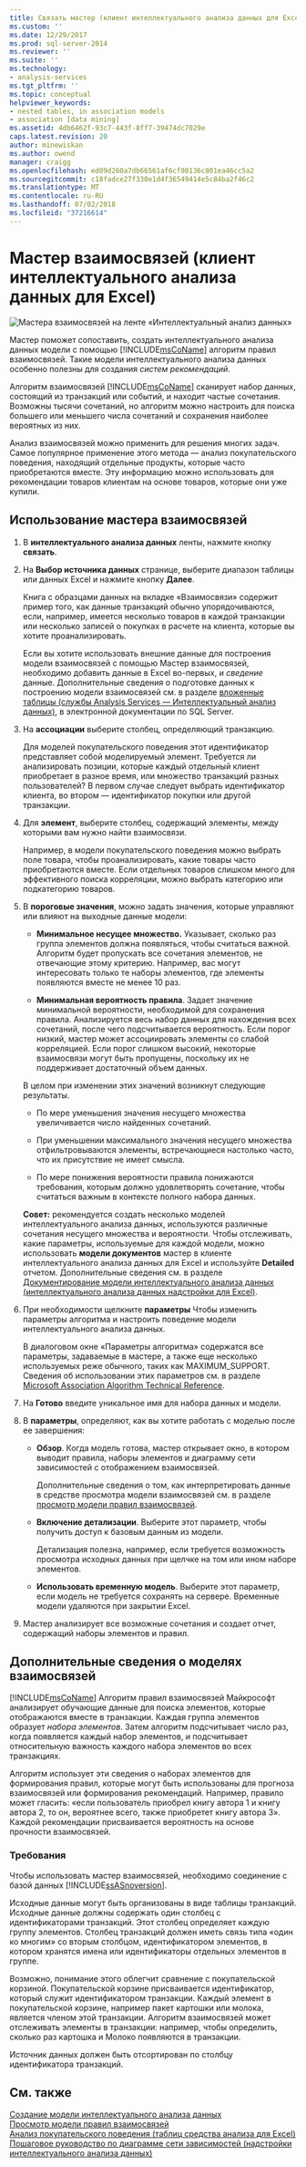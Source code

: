 ```yaml
---
title: Связать мастер (клиент интеллектуального анализа данных для Excel) | Документация Майкрософт
ms.custom: ''
ms.date: 12/29/2017
ms.prod: sql-server-2014
ms.reviewer: ''
ms.suite: ''
ms.technology:
- analysis-services
ms.tgt_pltfrm: ''
ms.topic: conceptual
helpviewer_keywords:
- nested tables, in association models
- association [data mining]
ms.assetid: 4db6462f-93c7-443f-8ff7-39474dc7029e
caps.latest.revision: 20
author: minewiskan
ms.author: owend
manager: craigg
ms.openlocfilehash: ed09d260a7db66561af6cf80136c801ea46cc5a2
ms.sourcegitcommit: c18fadce27f330e1d4f36549414e5c84ba2f46c2
ms.translationtype: MT
ms.contentlocale: ru-RU
ms.lasthandoff: 07/02/2018
ms.locfileid: "37216614"
---
```

# <a name="associate-wizard-data-mining-client-for-excel"></a>Мастер взаимосвязей (клиент интеллектуального анализа данных для Excel)
  ![Мастера взаимосвязей на ленте «Интеллектуальный анализ данных»](media/dmc-associate.gif "Мастер взаимосвязей на ленте Интеллектуальный анализ данных")  
  
 Мастер поможет сопоставить, создать интеллектуального анализа данных модели с помощью [!INCLUDE[msCoName](../includes/msconame-md.md)] алгоритм правил взаимосвязей. Такие модели интеллектуального анализа данных особенно полезны для создания *систем рекомендаций*.  
  
 Алгоритм взаимосвязей [!INCLUDE[msCoName](../includes/msconame-md.md)] сканирует набор данных, состоящий из транзакций или событий, и находит частые сочетания. Возможны тысячи сочетаний, но алгоритм можно настроить для поиска большего или меньшего числа сочетаний и сохранения наиболее вероятных из них.  
  
 Анализ взаимосвязей можно применить для решения многих задач. Самое популярное применение этого метода — анализ покупательского поведения, находящий отдельные продукты, которые часто приобретаются вместе. Эту информацию можно использовать для рекомендации товаров клиентам на основе товаров, которые они уже купили.  
  
## <a name="using-the-associate-wizard"></a>Использование мастера взаимосвязей  
  
1.  В **интеллектуального анализа данных** ленты, нажмите кнопку **связать**.  
  
2.  На **Выбор источника данных** странице, выберите диапазон таблицы или данных Excel и нажмите кнопку **Далее**.  
  
     Книга с образцами данных на вкладке «Взаимосвязи» содержит пример того, как данные транзакций обычно упорядочиваются, если, например, имеется несколько товаров в каждой транзакции или несколько записей о покупках в расчете на клиента, которые вы хотите проанализировать.  
  
     Если вы хотите использовать внешние данные для построения модели взаимосвязей с помощью Мастер взаимосвязей, необходимо добавить данные в Excel во-первых, и *сведение* данные. Дополнительные сведения о подготовке данных к построению модели взаимосвязей см. в разделе [вложенные таблицы &#40;службы Analysis Services — Интеллектуальный анализ данных&#41;](data-mining/nested-tables-analysis-services-data-mining.md), в электронной документации по SQL Server.  
  
3.  На **ассоциации** выберите столбец, определяющий транзакцию.  
  
     Для моделей покупательского поведения этот идентификатор представляет собой моделируемый элемент. Требуется ли анализировать позиции, которые каждый отдельный клиент приобретает в разное время, или множество транзакций разных пользователей? В первом случае следует выбрать идентификатор клиента, во втором — идентификатор покупки или другой транзакции.  
  
4.  Для **элемент**, выберите столбец, содержащий элементы, между которыми вам нужно найти взаимосвязи.  
  
     Например, в модели покупательского поведения можно выбрать поле товара, чтобы проанализировать, какие товары часто приобретаются вместе. Если отдельных товаров слишком много для эффективного поиска корреляции, можно выбрать категорию или подкатегорию товаров.  
  
5.  В **пороговые значения**, можно задать значения, которые управляют или влияют на выходные данные модели:  
  
    -   **Минимальное несущее множество.** Указывает, сколько раз группа элементов должна появляться, чтобы считаться важной. Алгоритм будет пропускать все сочетания элементов, не отвечающие этому критерию. Например, вас могут интересовать только те наборы элементов, где элементы появляются вместе не менее 10 раз.  
  
    -   **Минимальная вероятность правила**. Задает значение минимальной вероятности, необходимой для сохранения правила. Анализируется весь набор данных для нахождения всех сочетаний, после чего подсчитывается вероятность. Если порог низкий, мастер может ассоциировать элементы со слабой корреляцией. Если порог слишком высокий, некоторые взаимосвязи могут быть пропущены, поскольку их не поддерживает достаточный объем данных.  
  
     В целом при изменении этих значений возникнут следующие результаты.  
  
    -   По мере уменьшения значения несущего множества увеличивается число найденных сочетаний.  
  
    -   При уменьшении максимального значения несущего множества отфильтровываются элементы, встречающиеся настолько часто, что их присутствие не имеет смысла.  
  
    -   По мере понижения вероятности правила понижаются требования, которым должно удовлетворять сочетание, чтобы считаться важным в контексте полного набора данных.  
  
     **Совет:** рекомендуется создать несколько моделей интеллектуального анализа данных, используются различные сочетания несущего множества и вероятности. Чтобы отслеживать, какие параметры, используемые для каждой модели, можно использовать **модели документов** мастер в клиенте интеллектуального анализа данных для Excel и используйте **Detailed** отчетом. Дополнительные сведения см. в разделе [Документирование модели интеллектуального анализа данных &#40;интеллектуального анализа данных надстройки для Excel&#41;](documenting-mining-models-data-mining-add-ins-for-excel.md).  
  
6.  При необходимости щелкните **параметры** Чтобы изменить параметры алгоритма и настроить поведение модели интеллектуального анализа данных.  
  
     В диалоговом окне «Параметры алгоритма» содержатся все параметры, задаваемые в мастере, а также еще несколько используемых реже обычного, таких как MAXIMUM_SUPPORT. Сведения об использовании этих параметров см. в разделе [Microsoft Association Algorithm Technical Reference](data-mining/microsoft-association-algorithm-technical-reference.md).  
  
7.  На **Готово** введите уникальное имя для набора данных и модели.  
  
8.  В **параметры**, определяют, как вы хотите работать с моделью после ее завершения:  
  
    -   **Обзор**.  Когда модель готова, мастер открывает окно, в котором выводит правила, наборы элементов и диаграмму сети зависимостей с отображением взаимосвязей.  
  
         Дополнительные сведения о том, как интерпретировать данные в средстве просмотра модели взаимосвязей см. в разделе [просмотр модели правил взаимосвязей](browsing-an-association-rules-model.md).  
  
    -   **Включение детализации**. Выберите этот параметр, чтобы получить доступ к базовым данным из модели.  
  
         Детализация полезна, например, если требуется возможность просмотра исходных данных при щелчке на том или ином наборе элементов.  
  
    -   **Использовать временную модель**. Выберите этот параметр, если модель не требуется сохранять на сервере. Временные модели удаляются при закрытии Excel.  
  
9. Мастер анализирует все возможные сочетания и создает отчет, содержащий наборы элементов и правил.  
  
## <a name="more-about-association-models"></a>Дополнительные сведения о моделях взаимосвязей  
 [!INCLUDE[msCoName](../includes/msconame-md.md)] Алгоритм правил взаимосвязей Майкрософт анализирует обучающие данные для поиска элементов, которые отображаются вместе в транзакции. Каждая группа элементов образует *набора элементов*. Затем алгоритм подсчитывает число раз, когда появляется каждый набор элементов, и подсчитывает относительную важность каждого набора элементов во всех транзакциях.  
  
 Алгоритм использует эти сведения о наборах элементов для формирования правил, которые могут быть использованы для прогноза взаимосвязей или формирования рекомендаций. Например, правило может гласить: «если пользователь приобрел книгу автора 1 и книгу автора 2, то он, вероятнее всего, также приобретет книгу автора 3». Каждой рекомендации присваивается вероятность на основе прочности взаимосвязей.  
  
### <a name="requirements"></a>Требования  
 Чтобы использовать мастер взаимосвязей, необходимо соединение с базой данных [!INCLUDE[ssASnoversion](../includes/ssasnoversion-md.md)].  
  
 Исходные данные могут быть организованы в виде таблицы транзакций. Исходные данные должны содержать один столбец с идентификаторами транзакций. Этот столбец определяет каждую группу элементов. Столбец транзакций должен иметь связь типа «один ко многим» со вторым столбцом, идентификатором элементов, в котором хранятся имена или идентификаторы отдельных элементов в группе.  
  
 Возможно, понимание этого облегчит сравнение с покупательской корзиной. Покупательской корзине присваивается идентификатор, который служит идентификатором транзакции. Каждый элемент в покупательской корзине, например пакет картошки или молока, является членом этой транзакции. Алгоритм взаимосвязей может отслеживать элементы в транзакции: например, чтобы определить, сколько раз картошка и Молоко появляются в транзакции.  
  
 Источник данных должен быть отсортирован по столбцу идентификатора транзакций.  
  
## <a name="see-also"></a>См. также  
 [Создание модели интеллектуального анализа данных](creating-a-data-mining-model.md)   
 [Просмотр модели правил взаимосвязей](browsing-an-association-rules-model.md)   
 [Анализ покупательского поведения &#40;таблиц средства анализа для Excel&#41;](shopping-basket-analysis-table-analysistools-for-excel.md)   
 [Пошаговое руководство по диаграмме сети зависимостей &#40;надстройки интеллектуального анализа данных&#41;](dependency-network-diagram-walkthrough-data-mining-add-ins.md)  
  
  
